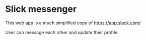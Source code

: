 # Slick messenger

This web app is a much simplified copy of https://app.slack.com/

User can message each other and update their profile
